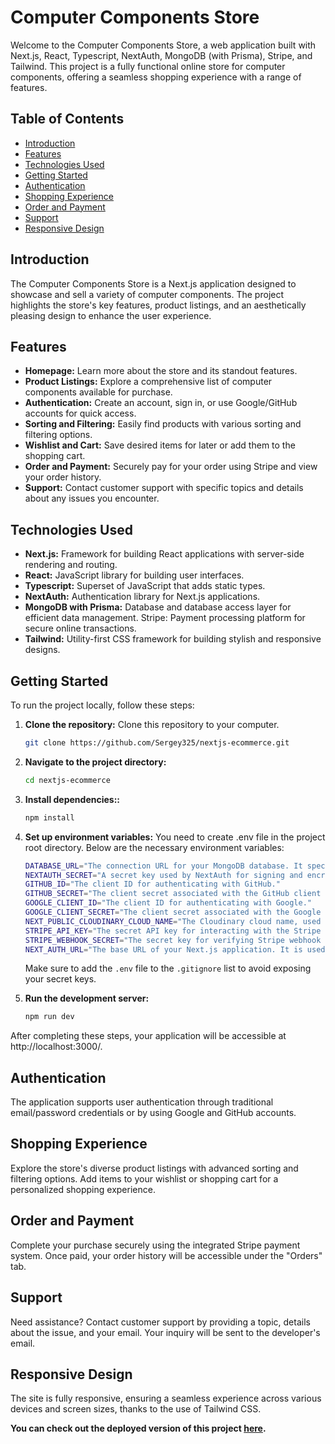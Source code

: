 # Computer Components Store

Welcome to the Computer Components Store, a web application built with Next.js, React, Typescript, NextAuth, MongoDB (with Prisma), Stripe, and Tailwind. This project is a fully functional online store for computer components, offering a seamless shopping experience with a range of features.

## Table of Contents
- [Introduction](#Introduction)
- [Features](#Feature)
- [Technologies Used](#Technologies-Used)
- [Getting Started](#Getting-Started)
- [Authentication](#Authentication)
- [Shopping Experience](#Shopping-Experience)
- [Order and Payment](#Order-and-Payment)
- [Support](#Support)
- [Responsive Design](#Responsive-Design)

## Introduction
The Computer Components Store is a Next.js application designed to showcase and sell a variety of computer components. The project highlights the store's key features, product listings, and an aesthetically pleasing design to enhance the user experience.

## Features
- **Homepage:** Learn more about the store and its standout features.
- **Product Listings:** Explore a comprehensive list of computer components available for purchase.
- **Authentication:** Create an account, sign in, or use Google/GitHub accounts for quick access.
- **Sorting and Filtering:** Easily find products with various sorting and filtering options.
- **Wishlist and Cart:** Save desired items for later or add them to the shopping cart.
- **Order and Payment:** Securely pay for your order using Stripe and view your order history.
- **Support:** Contact customer support with specific topics and details about any issues you encounter.

## Technologies Used
- **Next.js:** Framework for building React applications with server-side rendering and routing.
- **React:** JavaScript library for building user interfaces.
- **Typescript:** Superset of JavaScript that adds static types.
- **NextAuth:** Authentication library for Next.js applications.
- **MongoDB with Prisma:**  Database and database access layer for efficient data management.
Stripe: Payment processing platform for secure online transactions.
- **Tailwind:** Utility-first CSS framework for building stylish and responsive designs.

## Getting Started
To run the project locally, follow these steps:

1. **Clone the repository:** Clone this repository to your computer.
   ```bash
   git clone https://github.com/Sergey325/nextjs-ecommerce.git

2. **Navigate to the project directory:**
   ```bash
   cd nextjs-ecommerce

3. **Install dependencies::**
   ```bash
   npm install

4. **Set up environment variables:** You need to create .env file in the project root directory. Below are the necessary environment variables: 
    ```bash
    DATABASE_URL="The connection URL for your MongoDB database. It specifies the location and authentication details for the database server."
    NEXTAUTH_SECRET="A secret key used by NextAuth for signing and encrypting tokens. It enhances the security of user authentication."
    GITHUB_ID="The client ID for authenticating with GitHub."
    GITHUB_SECRET="The client secret associated with the GitHub client ID."
    GOOGLE_CLIENT_ID="The client ID for authenticating with Google."
    GOOGLE_CLIENT_SECRET="The client secret associated with the Google client ID."
    NEXT_PUBLIC_CLOUDINARY_CLOUD_NAME="The Cloudinary cloud name, used for media asset management and delivery."
    STRIPE_API_KEY="The secret API key for interacting with the Stripe payment platform."
    STRIPE_WEBHOOK_SECRET="The secret key for verifying Stripe webhook events."
    NEXT_AUTH_URL="The base URL of your Next.js application. It is used by NextAuth to construct callback URLs and other authentication-related URLs. Adjust it based on your environment (e.g., http://localhost:3000 for local development)."
    ```
   Make sure to add the `.env` file to the `.gitignore` list to avoid exposing your secret keys.

5. **Run the development server:**
   ```bash
   npm run dev

After completing these steps, your application will be accessible at http://localhost:3000/.

## Authentication
The application supports user authentication through traditional email/password credentials or by using Google and GitHub accounts.

## Shopping Experience
Explore the store's diverse product listings with advanced sorting and filtering options. Add items to your wishlist or shopping cart for a personalized shopping experience.

## Order and Payment
Complete your purchase securely using the integrated Stripe payment system. Once paid, your order history will be accessible under the "Orders" tab.

## Support
Need assistance? Contact customer support by providing a topic, details about the issue, and your email. Your inquiry will be sent to the developer's email.

## Responsive Design
The site is fully responsive, ensuring a seamless experience across various devices and screen sizes, thanks to the use of Tailwind CSS.


**You can check out the deployed version of this project [here](https://nextjs-ecommerce-inky-eight.vercel.app).**

